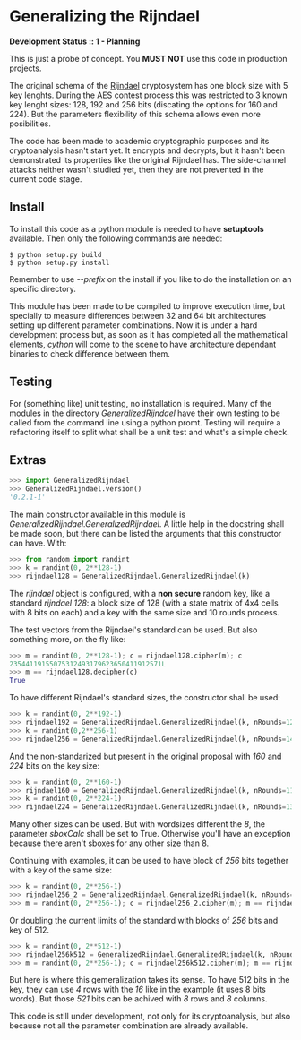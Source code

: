 Generalizing the Rijndael
=========================

**Development Status :: 1 - Planning**

This is just a probe of concept. You **MUST NOT** use this code in production projects.

The original schema of the [Rijndael](http://en.wikipedia.org/wiki/Advanced_Encryption_Standard) cryptosystem has one block size with 5 key lenghts. During the AES contest process this was restricted to 3 known key lenght sizes: 128, 192 and 256 bits (discating the options for 160 and 224). But the parameters flexibility of this schema allows even more posibilities.

The code has been made to academic cryptographic purposes and its cryptoanalysis hasn't start yet. It encrypts and decrypts, but it hasn't been demonstrated its properties like the original Rijndael has. The side-channel attacks neither wasn't studied yet, then they are not prevented in the current code stage.

Install
-------

To install this code as a python module is needed to have **setuptools** 
available. Then only the following commands are needed:

```
$ python setup.py build
$ python setup.py install
```

Remember to use *--prefix* on the install if you like to do the installation
on an specific directory.

This module has been made to be compiled to improve execution time, but 
specially to measure differences between 32 and 64 bit architectures setting
up different parameter combinations. Now it is under a hard development 
process but, as soon as it has completed all the mathematical elements, 
*cython* will come to the scene to have architecture dependant binaries to 
check difference between them.

Testing
-------

For (something like) unit testing, no installation is required. Many of the 
modules in the directory *GeneralizedRijndael* have their own testing to be 
called from the command line using a python promt. Testing will require a 
refactoring itself to split what shall be a unit test and what's a simple 
check.

Extras
------

```python
>>> import GeneralizedRijndael
>>> GeneralizedRijndael.version()
'0.2.1-1'
```

The main constructor available in this module is 
*GeneralizedRijndael.GeneralizedRijndael*. A little help in the docstring 
shall be made soon, but there can be listed the arguments that this constructor
can have. With:

```python
>>> from random import randint
>>> k = randint(0, 2**128-1)
>>> rijndael128 = GeneralizedRijndael.GeneralizedRijndael(k)
```

The *rijndael* object is configured, with a **non secure** random key, like a
standard *rijndael 128*: a block size of 128 (with a state matrix of 4x4 cells
with 8 bits on each) and a key with the same size and 10 rounds process.

The test vectors from the Rijndael's standard can be used. But also something 
more, on the fly like:

```python
>>> m = randint(0, 2**128-1); c = rijndael128.cipher(m); c
23544119155075312493179623650411912571L
>>> m == rijndael128.decipher(c)
True
```
To have different Rijndael's standard sizes, the constructor shall be used:

```python
>>> k = randint(0, 2**192-1)
>>> rijndael192 = GeneralizedRijndael.GeneralizedRijndael(k, nRounds=12, nKeyWords=6)
>>> k = randint(0,2**256-1)
>>> rijndael256 = GeneralizedRijndael.GeneralizedRijndael(k, nRounds=14, nKeyWords=8)
```

And the non-standarized but present in the original proposal with *160* and 
*224* bits on the key size:

```python
>>> k = randint(0, 2**160-1)
>>> rijndael160 = GeneralizedRijndael.GeneralizedRijndael(k, nRounds=11, nKeyWords=5)
>>> k = randint(0, 2**224-1)
>>> rijndael224 = GeneralizedRijndael.GeneralizedRijndael(k, nRounds=13, nKeyWords=7)
```

Many other sizes can be used. But with wordsizes different the *8*, the 
parameter *sboxCalc* shall be set to True. Otherwise you'll have an exception
because there aren't sboxes for any other size than 8.

Continuing with examples, it can be used to have block of *256* bits together 
with a key of the same size:

```python
>>> k = randint(0, 2**256-1)
>>> rijndael256_2 = GeneralizedRijndael.GeneralizedRijndael(k, nRounds=14, nKeyWords=8, nColumns=8)
>>> m = randint(0, 2**256-1); c = rijndael256_2.cipher(m); m == rijndael256_2.decipher(c)
```

Or doubling the current limits of the standard with blocks of *256* bits and 
key of 512.

```python
>>> k = randint(0, 2**512-1)
>>> rijndael256k512 = GeneralizedRijndael.GeneralizedRijndael(k, nRounds=28, nKeyWords=16, nColumns=8)
>>> m = randint(0, 2**256-1); c = rijndael256k512.cipher(m); m == rijndael256k512.decipher(c)
```

But here is where this gemeralization takes its sense. To have 512 bits in the
key, they can use *4* rows with the *16* like in the example (it uses 8 bits 
words). But those *521* bits can be achived with *8* rows and *8* columns.

This code is still under development, not only for its cryptoanalysis, but also 
because not all the parameter combination are already available.
